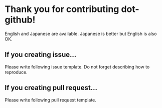 Thank you for contributing dot-github!
=========================================

English and Japanese are available.  Japanese is better but English is also OK.

## If you creating issue...

Please write following issue template.  Do not forget describing how to reproduce.

## If you creating pull request...

Please write following pull request template.

